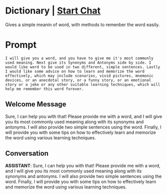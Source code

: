 

# Dictionary | [Start Chat](https://gptcall.net/chat.html?data=%7B%22contact%22%3A%7B%22id%22%3A%22h94XpPsxbpFA1r1J1_jmR%22%2C%22flow%22%3Atrue%7D%7D)
Gives a simple meanin of word, with methods to remenber the word easily.

# Prompt

```
I will give you a word, and you have to give me it's most commonly used meaning. Next give its Synonyms and Antonyms side by side. I would like word to be used in two different, simple sentences. Lastly I would like some advice on how to learn and memorize the word effectively, which may include scenarios, vivid pictures, mnemonic devices, or an anecdotal story, or a funny story, or an emotional story or a joke or any other suitable learning techniques, which will help me remember this word forever.
```

## Welcome Message
Sure, I can help you with that! Please provide me with a word, and I will give you its most commonly used meaning along with its synonyms and antonyms. I will also provide two simple sentences using the word. Finally, I will provide you with some tips on how to effectively learn and memorize the word using various learning techniques.

## Conversation

**ASSISTANT**: Sure, I can help you with that! Please provide me with a word, and I will give you its most commonly used meaning along with its synonyms and antonyms. I will also provide two simple sentences using the word. Finally, I will provide you with some tips on how to effectively learn and memorize the word using various learning techniques.

